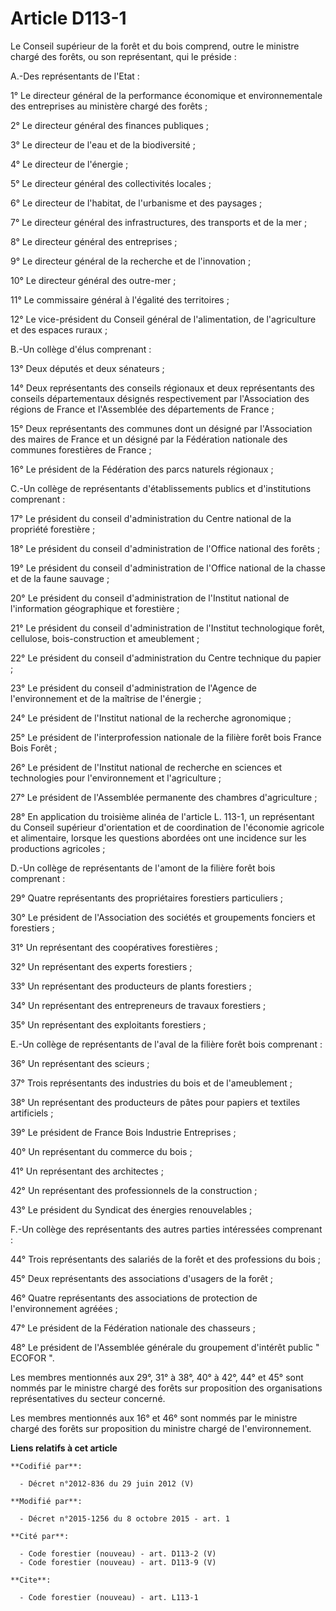# Article D113-1

Le Conseil supérieur de la forêt et du bois comprend, outre le ministre chargé des forêts, ou son représentant, qui le
préside : 

A.-Des représentants de l'Etat : 

1° Le directeur général de la performance économique et environnementale des entreprises au ministère chargé des forêts ; 

2° Le directeur général des finances publiques ; 

3° Le directeur de l'eau et de la biodiversité ; 

4° Le directeur de l'énergie ; 

5° Le directeur général des collectivités locales ; 

6° Le directeur de l'habitat, de l'urbanisme et des paysages ; 

7° Le directeur général des infrastructures, des transports et de la mer ; 

8° Le directeur général des entreprises ; 

9° Le directeur général de la recherche et de l'innovation ; 

10° Le directeur général des outre-mer ; 

11° Le commissaire général à l'égalité des territoires ; 

12° Le vice-président du Conseil général de l'alimentation, de l'agriculture et des espaces ruraux ; 

B.-Un collège d'élus comprenant : 

13° Deux députés et deux sénateurs ; 

14° Deux représentants des conseils régionaux et deux représentants des conseils départementaux désignés respectivement par
l'Association des régions de France et l'Assemblée des départements de France ; 

15° Deux représentants des communes dont un désigné par l'Association des maires de France et un désigné par la Fédération
nationale des communes forestières de France ; 

16° Le président de la Fédération des parcs naturels régionaux ; 

C.-Un collège de représentants d'établissements publics et d'institutions comprenant : 

17° Le président du conseil d'administration du Centre national de la propriété forestière ; 

18° Le président du conseil d'administration de l'Office national des forêts ; 

19° Le président du conseil d'administration de l'Office national de la chasse et de la faune sauvage ; 

20° Le président du conseil d'administration de l'Institut national de l'information géographique et forestière ; 

21° Le président du conseil d'administration de l'Institut technologique forêt, cellulose, bois-construction et
ameublement ; 

22° Le président du conseil d'administration du Centre technique du papier ; 

23° Le président du conseil d'administration de l'Agence de l'environnement et de la maîtrise de l'énergie ; 

24° Le président de l'Institut national de la recherche agronomique ; 

25° Le président de l'interprofession nationale de la filière forêt bois France Bois Forêt ; 

26° Le président de l'Institut national de recherche en sciences et technologies pour l'environnement et l'agriculture ; 

27° Le président de l'Assemblée permanente des chambres d'agriculture ; 

28° En application du troisième alinéa de l'article L. 113-1, un représentant du Conseil supérieur d'orientation et de
coordination de l'économie agricole et alimentaire, lorsque les questions abordées ont une incidence sur les productions
agricoles ; 

D.-Un collège de représentants de l'amont de la filière forêt bois comprenant : 

29° Quatre représentants des propriétaires forestiers particuliers ; 

30° Le président de l'Association des sociétés et groupements fonciers et forestiers ; 

31° Un représentant des coopératives forestières ; 

32° Un représentant des experts forestiers ; 

33° Un représentant des producteurs de plants forestiers ; 

34° Un représentant des entrepreneurs de travaux forestiers ; 

35° Un représentant des exploitants forestiers ; 

E.-Un collège de représentants de l'aval de la filière forêt bois comprenant : 

36° Un représentant des scieurs ; 

37° Trois représentants des industries du bois et de l'ameublement ; 

38° Un représentant des producteurs de pâtes pour papiers et textiles artificiels ; 

39° Le président de France Bois Industrie Entreprises ; 

40° Un représentant du commerce du bois ; 

41° Un représentant des architectes ; 

42° Un représentant des professionnels de la construction ; 

43° Le président du Syndicat des énergies renouvelables ; 

F.-Un collège des représentants des autres parties intéressées comprenant : 

44° Trois représentants des salariés de la forêt et des professions du bois ; 

45° Deux représentants des associations d'usagers de la forêt ; 

46° Quatre représentants des associations de protection de l'environnement agréées ; 

47° Le président de la Fédération nationale des chasseurs ; 

48° Le président de l'Assemblée générale du groupement d'intérêt public " ECOFOR ". 

Les membres mentionnés aux 29°, 31° à 38°, 40° à 42°, 44° et 45° sont nommés par le ministre chargé des forêts sur
proposition des organisations représentatives du secteur concerné. 

Les membres mentionnés aux 16° et 46° sont nommés par le ministre chargé des forêts sur proposition du ministre chargé de
l'environnement.

**Liens relatifs à cet article**

	**Codifié par**:

	  - Décret n°2012-836 du 29 juin 2012 (V)

	**Modifié par**:

	  - Décret n°2015-1256 du 8 octobre 2015 - art. 1

	**Cité par**:

	  - Code forestier (nouveau) - art. D113-2 (V)
	  - Code forestier (nouveau) - art. D113-9 (V)

	**Cite**:

	  - Code forestier (nouveau) - art. L113-1
